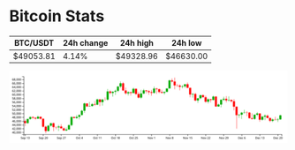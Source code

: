 # Bitcoin Stats

BTC/USDT|24h change|24h high|24h low|
|---|---|---|---|
|$49053.81|4.14%|$49328.96|$46630.00|

<img src="./chart.svg">
